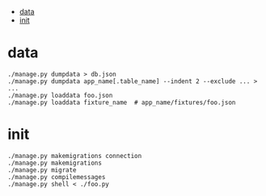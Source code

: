 <!-- TOC -->

- [data](#data)
- [init](#init)

<!-- /TOC -->

# data
    ./manage.py dumpdata > db.json
    ./manage.py dumpdata app_name[.table_name] --indent 2 --exclude ... > ...
    ./manage.py loaddata foo.json
    ./manage.py loaddata fixture_name  # app_name/fixtures/foo.json

# init
    ./manage.py makemigrations connection
    ./manage.py makemigrations
    ./manage.py migrate
    ./manage.py compilemessages
    ./manage.py shell < ./foo.py